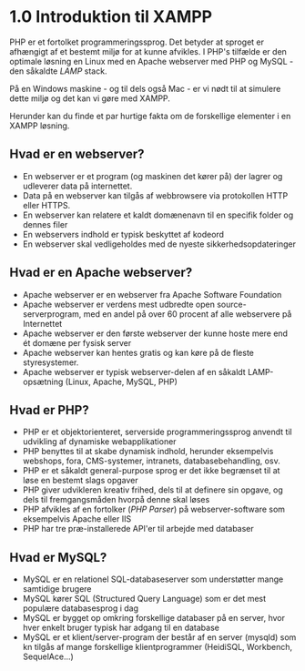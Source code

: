 # 1.0 Introduktion til XAMPP
PHP er et fortolket programmeringssprog. Det betyder at sproget er afhængigt af et bestemt miljø for at kunne afvikles. I PHP's tilfælde er den optimale løsning en Linux med en Apache webserver med PHP og MySQL - den såkaldte *LAMP* stack. 

På en Windows maskine - og til dels også Mac - er vi nødt til at simulere dette miljø og det kan vi gøre med XAMPP.

Herunder kan du finde et par hurtige fakta om de forskellige elementer i en XAMPP løsning.

## Hvad er en webserver?
- En webserver er et program (og maskinen det kører på) der lagrer og udleverer data på internettet. 
- Data på en webserver kan tilgås af webbrowsere via protokollen HTTP eller HTTPS. 
- En webserver kan relatere et kaldt domænenavn til en specifik folder og dennes filer
- En webservers indhold er typisk beskyttet af kodeord
- En webserver skal vedligeholdes med de nyeste sikkerhedsopdateringer

## Hvad er en Apache webserver?
- Apache webserver er en webserver fra Apache Software Foundation
- Apache webserver er verdens mest udbredte open source-serverprogram, med en andel på over 60 procent af alle webservere på Internettet
- Apache webserver er den første webserver der kunne hoste mere end ét domæne per fysisk server
- Apache webserver kan hentes gratis og kan køre på de fleste styresystemer.
- Apache webserver er typisk webserver-delen af en såkaldt LAMP-opsætning (Linux, Apache, MySQL, PHP)

## Hvad er PHP?
- PHP er et objektorienteret, serverside programmeringssprog anvendt til udvikling af dynamiske webapplikationer 
- PHP benyttes til at skabe dynamisk indhold, herunder eksempelvis webshops, fora, CMS-systemer, intranets, databasebehandling, osv. 
- PHP er et såkaldt general-purpose sprog er det ikke begrænset til at løse en bestemt slags opgaver
- PHP giver udvikleren kreativ frihed, dels til at definere sin opgave, og dels til fremgangsmåden hvorpå denne skal løses
- PHP afvikles af en fortolker (*PHP Parser*) på webserver-software som eksempelvis Apache eller IIS
- PHP har tre præ-installerede API'er til arbejde med databaser

## Hvad er MySQL?
- MySQL er en relationel SQL-databaseserver som understøtter mange samtidige brugere
- MySQL kører SQL (Structured Query Language) som er det mest populære databasesprog i dag
- MySQL er bygget op omkring forskellige databaser på en server, hvor hver enkelt bruger typisk har adgang til en database
- MySQL er et klient/server-program der består af en server (mysqld) som kn tilgås af mange forskellige klientprogrammer (HeidiSQL, Workbench, SequelAce...)
